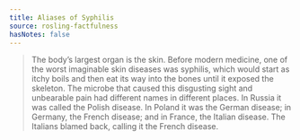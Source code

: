 ```yaml
---
title: Aliases of Syphilis
source: rosling-factfulness
hasNotes: false
---
```


> The body’s largest organ is the skin. Before modern medicine, one of the worst imaginable skin diseases was syphilis, which would start as itchy boils and then eat its way into the bones until it exposed the skeleton. The microbe that caused this disgusting sight and unbearable pain had different names in different places. In Russia it was called the Polish disease. In Poland it was the German disease; in Germany, the French disease; and in France, the Italian disease. The Italians blamed back, calling it the French disease.
